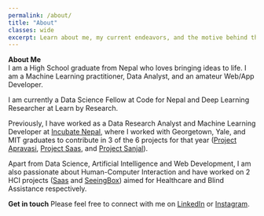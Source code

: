 ```yaml
---
permalink: /about/
title: "About"
classes: wide
excerpt: Learn about me, my current endeavors, and the motive behind this personal blog.
---
```




**About Me**  
I am a High School graduate from Nepal who loves bringing ideas to life. I am a Machine Learning practitioner, Data Analyst, and an amateur Web/App Developer.

I am currently a Data Science Fellow at Code for Nepal and Deep Learning Researcher at Learn by Research.

Previously, I have worked as a Data Research Analyst and Machine Learning Developer at [Incubate Nepal](https://incubatenepal.com/), where I worked with Georgetown, Yale, and MIT graduates to contribute in 3 of the 6 projects for that year ([Project Apravasi](https://www.instagram.com/p/CgnopvSoLP9/), [Project Saas](https://projectsaas.info/), and [Project Sanjal](https://nsuman.github.io/SanzalWeb)).

Apart from Data Science, Artificial Intelligence and Web Development, I am also passionate about Human-Computer Interaction and have worked on 2 HCI projects ([Saas](https://projectsaas.info) and [SeeingBox](https://github.com/dhaydoo/SeeingBox)) aimed for Healthcare and Blind Assistance respectively.

**Get in touch**
Please feel free to connect with me on [LinkedIn](https://www.linkedin.com/in/ayushrajdahal) or [Instagram](https://instagram.com/ayushrajdahal).